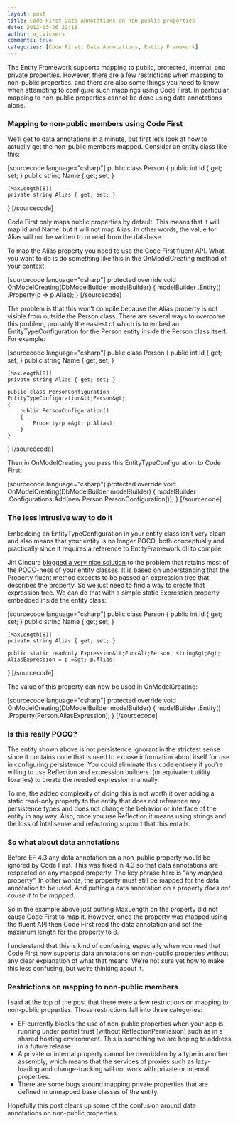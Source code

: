 ```yaml
---
layout: post
title: Code First Data Annotations on non-public properties
date: 2012-03-26 22:18
author: ajcvickers
comments: true
categories: [Code First, Data Annotations, Entity Framework]
---
```

The Entity Framework supports mapping to public, protected, internal, and private properties. However, there are a few restrictions when mapping to non-public properties. and there are also some things you need to know when attempting to configure such mappings using Code First. In particular, mapping to non-public properties cannot be done using data annotations alone.
<h3><!--more-->
Mapping to non-public members using Code First</h3>
We’ll get to data annotations in a minute, but first let’s look at how to actually get the non-public members mapped. Consider an entity class like this:

[sourcecode language="csharp"]
public class Person
{
    public int Id { get; set; }
    public string Name { get; set; }

    [MaxLength(8)]
    private string Alias { get; set; }
}
[/sourcecode]

Code First only maps public properties by default. This means that it will map Id and Name, but it will not map Alias. In other words, the value for Alias will not be written to or read from the database.

To map the Alias property you need to use the Code First fluent API. What you want to do is do something like this in the OnModelCreating method of your context:

[sourcecode language="csharp"]
protected override void OnModelCreating(DbModelBuilder modelBuilder)
{
    modelBuilder
        .Entity()
        .Property(p =&gt; p.Alias);
}
[/sourcecode]

The problem is that this won’t compile because the Alias property is not visible from outside the Person class. There are several ways to overcome this problem, probably the easiest of which is to embed an EntityTypeConfiguration for the Person entity inside the Person class itself. For example:

[sourcecode language="csharp"]
public class Person
{
    public int Id { get; set; }
    public string Name { get; set; }

    [MaxLength(8)]
    private string Alias { get; set; }

    public class PersonConfiguration : EntityTypeConfiguration&lt;Person&gt;
    {
        public PersonConfiguration()
        {
            Property(p =&gt; p.Alias);
        }
    }
}
[/sourcecode]

Then in OnModelCreating you pass this EntityTypeConfiguration to Code First:

[sourcecode language="csharp"]
protected override void OnModelCreating(DbModelBuilder modelBuilder)
{
    modelBuilder
        .Configurations.Add(new Person.PersonConfiguration());
}
[/sourcecode]
<h3>The less intrusive way to do it</h3>
Embedding an EntityTypeConfiguration in your entity class isn’t very clean and also means that your entity is no longer POCO, both conceptually and practically since it requires a reference to EntityFramework.dll to compile.

Jiri Cincura <a href="http://blog.cincura.net/232731-mapping-private-protected-properties-in-entity-framework-4-x-code-first/">blogged a very nice solution</a> to the problem that retains most of the POCO-ness of your entity classes. It is based on understanding that the Property fluent method expects to be passed an expression tree that describes the property. So we just need to find a way to create that expression tree. We can do that with a simple static Expression property embedded inside the entity class:

[sourcecode language="csharp"]
public class Person
{
    public int Id { get; set; }
    public string Name { get; set; }

    [MaxLength(8)]
    private string Alias { get; set; }

    public static readonly Expression&lt;Func&lt;Person, string&gt;&gt; AliasExpression = p =&gt; p.Alias;
}
[/sourcecode]

The value of this property can now be used in OnModelCreating:

[sourcecode language="csharp"]
protected override void OnModelCreating(DbModelBuilder modelBuilder)
{
    modelBuilder
        .Entity()
        .Property(Person.AliasExpression);
}
[/sourcecode]
<h3>Is this really POCO?</h3>
The entity shown above is not persistence ignorant in the strictest sense since it contains code that is used to expose information about itself for use in configuring persistence. You could eliminate this code entirely if you're willing to use Reflection and expression builders  (or equivalent utility libraries) to create the needed expression manually.

To me, the added complexity of doing this is not worth it over adding a static read-only property to the entity that does not reference any persistence types and does not change the behavior or interface of the entity in any way. Also, once you use Reflection it means using strings and the loss of Intelisense and refactoring support that this entails.
<h3>So what about data annotations</h3>
Before EF 4.3 any data annotation on a non-public property would be ignored by Code First. This was fixed in 4.3 so that data annotations are respected on any mapped property. The key phrase here is “any <em>mapped </em>property”. In other words, the property must still be mapped for the data annotation to be used. And putting a data annotation on a property <em>does not cause it to be mapped.</em>

So in the example above just putting MaxLength on the property did not cause Code First to map it. However, once the property was mapped using the fluent API then Code First read the data annotation and set the maximum length for the property to 8.

I understand that this is kind of confusing, especially when you read that Code First now supports data annotations on non-public properties without any clear explanation of what that means. We’re not sure yet how to make this less confusing, but we’re thinking about it.
<h3>Restrictions on mapping to non-public members</h3>
I said at the top of the post that there were a few restrictions on mapping to non-public properties. Those restrictions fall into three categories:
<ul>
	<li>EF currently blocks the use of non-public properties when your app is running under partial trust (without ReflectionPermission) such as in a shared hosting environment. This is something we are hoping to address in a future release.</li>
	<li>A private or internal property cannot be overridden by a type in another assembly, which means that the services of proxies such as lazy-loading and change-tracking will not work with private or internal properties.</li>
	<li>There are some bugs around mapping private properties that are defined in unmapped base classes of the entity.</li>
</ul>
Hopefully this post clears up some of the confusion around data annotations on non-public properties.
